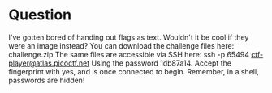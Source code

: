 # Question
I've gotten bored of handing out flags as text. Wouldn't it be cool if they were an image instead?
You can download the challenge files here:
challenge.zip
The same files are accessible via SSH here:
ssh -p 65494 ctf-player@atlas.picoctf.net
Using the password 1db87a14. Accept the fingerprint with yes, and ls once connected to begin. Remember, in a shell, passwords are hidden!